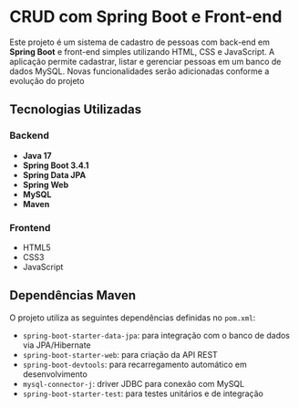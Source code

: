# CRUD com Spring Boot e Front-end

Este projeto é um sistema de cadastro de pessoas com back-end em **Spring Boot** e front-end simples utilizando HTML, CSS e JavaScript. A aplicação permite cadastrar, listar e gerenciar pessoas em um banco de dados MySQL.
Novas funcionalidades serão adicionadas conforme a evolução do projeto

## Tecnologias Utilizadas

### Backend
- **Java 17**
- **Spring Boot 3.4.1**
- **Spring Data JPA**
- **Spring Web**
- **MySQL**
- **Maven**

### Frontend
- HTML5
- CSS3
- JavaScript

## Dependências Maven

O projeto utiliza as seguintes dependências definidas no `pom.xml`:

- `spring-boot-starter-data-jpa`: para integração com o banco de dados via JPA/Hibernate
- `spring-boot-starter-web`: para criação da API REST
- `spring-boot-devtools`: para recarregamento automático em desenvolvimento
- `mysql-connector-j`: driver JDBC para conexão com MySQL
- `spring-boot-starter-test`: para testes unitários e de integração
